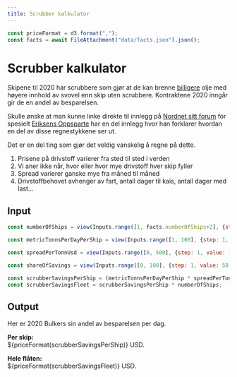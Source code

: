 ```yaml
---
title: Scrubber kalkulator
---
```


```js
const priceFormat = d3.format(",");
const facts = await FileAttachment("data/facts.json").json();
```

# Scrubber kalkulator 

Skipene til 2020 har scrubbere som gjør at de kan brenne [billigere](https://integr8fuels.com/stable-prices-at-the-moment-but-wider-vlsfo-hsfo-spread-going-forward/) 
olje med høyere innhold av svovel enn skip uten scrubbere. Kontraktene 2020 inngår gir de en andel av besparelsen. 

Skulle ønske at man kunne linke direkte til innlegg på [Nordnet sitt forum](https://www.nordnet.no/market/stocks/16786171-2020-bulkers) for
spesielt [Eriksens Oppsparte](https://www.nordnet.no/aksjeforum/medlem/eriksens-oppsparte) har en del innlegg hvor han forklarer hvordan
en del av disse regnestykkene ser ut.

Det er en del ting som gjør det veldig vanskelig å regne på dette.

1. Prisene på drivstoff varierer fra sted til sted i verden
2. Vi aner ikke når, hvor eller hvor mye drivstoff hver skip fyller
3. Spread varierer ganske mye fra måned til måned
4. Drivstoffbehovet avhenger av fart, antall dager til kais, antall dager med last...

## Input

```js
const numberOfShips = view(Inputs.range([1, facts.numberOfShips+2], {step: 1, value: facts.numberOfShips, label: "Antall skip"}));
```

```js
const metricTonnsPerDayPerShip = view(Inputs.range([1, 100], {step: 1, value: 50, label: "Tonn drivstoff per skip per dag"}));
```

```js
const spreadPerTonnUsd = view(Inputs.range([0, 500], {step: 1, value: 150, label: "Spread i USD / mt"}));
```

```js
const shareOfSavings = view(Inputs.range([0, 100], {step: 1, value: 50, label: "Vår andel av besparelsen"}));
```


```js
const scrubberSavingsPerShip = (metricTonnsPerDayPerShip * spreadPerTonnUsd) * (shareOfSavings / 100);
const scrubberSavingsFleet = scrubberSavingsPerShip * numberOfShips; 
```

## Output

Her er 2020 Bulkers sin andel av besparelsen per dag. 

**Per skip:**<br/>${priceFormat(scrubberSavingsPerShip)} USD.

**Hele flåten:**<br/>${priceFormat(scrubberSavingsFleet)} USD.

